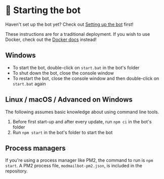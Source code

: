 # 🏃 Starting the bot
Haven't set up the bot yet? Check out [Setting up the bot](setup.md) first!

These instructions are for a traditional deployment. If you wish to use Docker, check out the [Docker docs](docker.md) instead!

## Windows
* To start the bot, double-click on `start.bat` in the bot's folder
* To shut down the bot, close the console window
* To restart the bot, close the console window and then double-click on `start.bat` again

## Linux / macOS / Advanced on Windows
The following assumes basic knowledge about using command line tools.
1. Before first start-up and after every update, run `npm ci` in the bot's folder
2. Run `npm start` in the bot's folder to start the bot

## Process managers
If you're using a process manager like PM2, the command to run is `npm start`.
A PM2 process file, `modmailbot-pm2.json`, is included in the repository.
